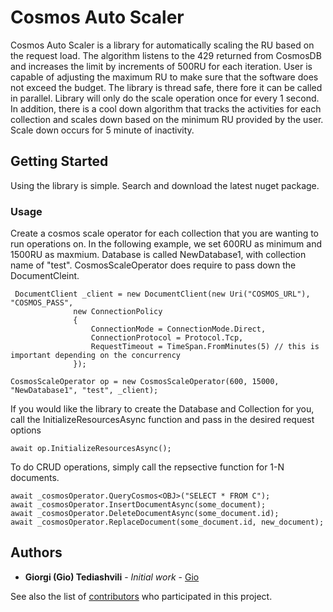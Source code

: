 # Cosmos Auto Scaler

Cosmos Auto Scaler is a library for automatically scaling the RU based on the request load. The algorithm listens to the 429 returned from CosmosDB and increases the limit by increments of 500RU for each iteration. 
User is capable of adjusting the maximum RU to make sure that the software does not exceed the budget. The library is thread safe, there fore it can be called in parallel. Library will only do the scale operation once for every 1 second.
In addition, there is a cool down algorithm that tracks the activities for each collection and scales down based on the minimum RU provided by the user. Scale down occurs for 5 minute of inactivity.

## Getting Started

Using the library is simple. Search and download the latest nuget package.


### Usage

Create a cosmos scale operator for each collection that you are wanting to run operations on. In the following example, we set 600RU as minimum and 1500RU as maxmium. Database is called NewDatabase1, 
with collection name of "test". CosmosScaleOperator does require to pass down the DocumentCleint.


```
 DocumentClient _client = new DocumentClient(new Uri("COSMOS_URL"), "COSMOS_PASS",
              new ConnectionPolicy
              {
                  ConnectionMode = ConnectionMode.Direct,
                  ConnectionProtocol = Protocol.Tcp,
                  RequestTimeout = TimeSpan.FromMinutes(5) // this is important depending on the concurrency 
              });
```

```
CosmosScaleOperator op = new CosmosScaleOperator(600, 15000, "NewDatabase1", "test", _client);  
```

If you would like the library to create the Database and Collection for you, call the InitializeResourcesAsync function and pass in the desired request options
```
await op.InitializeResourcesAsync();  
```

To do CRUD operations, simply call the repsective function for 1-N documents.
```
await _cosmosOperator.QueryCosmos<OBJ>("SELECT * FROM C");
await _cosmosOperator.InsertDocumentAsync(some_document);
await _cosmosOperator.DeleteDocumentAsync(some_document.id);
await _cosmosOperator.ReplaceDocument(some_document.id, new_document);
```

## Authors

* **Giorgi (Gio) Tediashvili** - *Initial work* - [Gio](https://github.com/giorgited)

See also the list of [contributors](https://github.com/giorgited/CosmosScale/contributors) who participated in this project.


